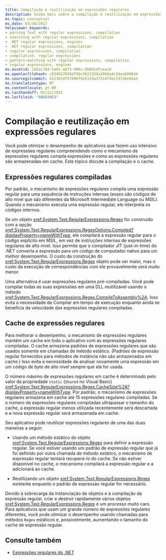 ```yaml
---
title: Compilação e reutilização em expressões regulares
description: Saiba mais sobre a compilação e reutilização em expressões regulares.
ms.topic: conceptual
ms.date: 03/30/2017
helpviewer_keywords:
- parsing text with regular expressions, compilation
- searching with regular expressions, compilation
- .NET regular expressions, engines
- .NET regular expressions, compilation
- regular expressions, compilation
- compilation, regular expressions
- pattern-matching with regular expressions, compilation
- regular expressions, engines
ms.assetid: 182ec76d-5a01-4d73-996c-0b0d14fcea18
ms.openlocfilehash: c834817856d799c5621359a28b8a4c54ea6000d4
ms.sourcegitcommit: 4313614f57690f9a5119a37314f0a1fd738ebda2
ms.translationtype: MT
ms.contentlocale: pt-BR
ms.lasthandoff: 01/22/2021
ms.locfileid: "98693053"
---
```

# <a name="compilation-and-reuse-in-regular-expressions"></a>Compilação e reutilização em expressões regulares

Você pode otimizar o desempenho de aplicativos que fazem uso intensivo de expressões regulares compreendendo como o mecanismo de expressões regulares compila expressões e como as expressões regulares são armazenadas em cache. Este tópico discute a compilação e o cache.  
  
## <a name="compiled-regular-expressions"></a>Expressões regulares compiladas  

 Por padrão, o mecanismo de expressões regulares compila uma expressão regular para uma sequência de instruções internas (esses são códigos de alto nível que são diferentes da Microsoft Intermediate Language ou MSIL). Quando o mecanismo executa uma expressão regular, ele interpreta os códigos internos.  
  
 Se um objeto <xref:System.Text.RegularExpressions.Regex> for construído com a opção <xref:System.Text.RegularExpressions.RegexOptions.Compiled?displayProperty=nameWithType>, ele compilará a expressão regular para o código explícito em MSIL, em vez de instruções internas de expressões regulares de alto nível. Isso permite que o compilador JIT (just-in-time) do .NET converta a expressão para um código de computador nativo para um melhor desempenho.  O custo da construção do <xref:System.Text.RegularExpressions.Regex> objeto pode ser maior, mas o custo da execução de correspondências com ele provavelmente será muito menor.

 Uma alternativa é usar expressões regulares pré-compiladas. Você pode compilar todas as suas expressões em uma DLL reutilizável usando o método <xref:System.Text.RegularExpressions.Regex.CompileToAssembly%2A>. Isso evita a necessidade de Compilar em tempo de execução enquanto ainda se beneficia da velocidade das expressões regulares compiladas.  
  
## <a name="the-regular-expressions-cache"></a>Cache de expressões regulares  

 Para melhorar o desempenho, o mecanismo de expressões regulares mantém um cache em todo o aplicativo com as expressões regulares compiladas. O cache armazena padrões de expressões regulares que são usados somente em chamadas de método estático. (Padrões de expressão regular fornecidos para métodos de instância não são armazenados em cache.) Isso evita a necessidade de analisar novamente uma expressão em um código de byte de alto nível sempre que ela for usada.  
  
 O número máximo de expressões regulares em cache é determinado pelo valor da propriedade `static` (`Shared` no Visual Basic) <xref:System.Text.RegularExpressions.Regex.CacheSize%2A?displayProperty=nameWithType>. Por padrão, o mecanismo de expressões regulares armazena em cache até 15 expressões regulares compiladas. Se o número de expressões regulares compiladas ultrapassar o tamanho do cache, a expressão regular menos utilizada recentemente será descartada e a nova expressão regular será armazenada em cache.  
  
 Seu aplicativo pode reutilizar expressões regulares de uma das duas maneiras a seguir:  
  
- Usando um método estático do objeto <xref:System.Text.RegularExpressions.Regex> para definir a expressão regular. Se você estiver usando um padrão de expressão regular que já foi definido por outra chamada de método estático, o mecanismo de expressão regular tentará recuperá-lo do cache. Se não estiver disponível no cache, o mecanismo compilará a expressão regular e a adicionará ao cache.
  
- Reutilizando um objeto <xref:System.Text.RegularExpressions.Regex> existente enquanto o padrão de expressão regular for necessário.  
  
 Devido à sobrecarga da instanciação de objetos e à compilação da expressão regular, criar e destruir rapidamente vários objetos <xref:System.Text.RegularExpressions.Regex> é um processo muito caro. Para aplicativos que usam um grande número de expressões regulares diferentes, você pode otimizar o desempenho usando chamadas para métodos `Regex` estáticos e, possivelmente, aumentando o tamanho do cache de expressão regular.  
  
## <a name="see-also"></a>Consulte também

- [Expressões regulares do .NET](regular-expressions.md)

